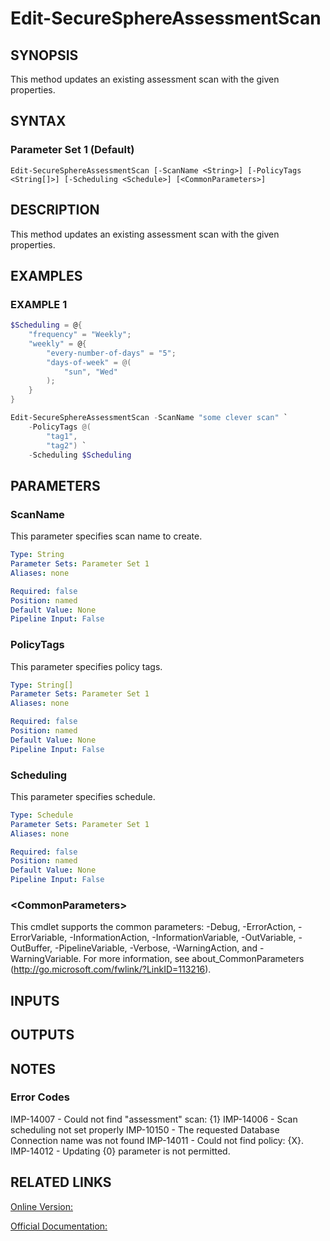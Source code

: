 ﻿# Edit-SecureSphereAssessmentScan

## SYNOPSIS
This method updates an existing assessment scan with the given properties.

## SYNTAX

### Parameter Set 1 (Default)
```
Edit-SecureSphereAssessmentScan [-ScanName <String>] [-PolicyTags <String[]>] [-Scheduling <Schedule>] [<CommonParameters>]
```

## DESCRIPTION
This method updates an existing assessment scan with the given properties.

## EXAMPLES

### EXAMPLE 1

```powershell
$Scheduling = @{
    "frequency" = "Weekly";
    "weekly" = @{
        "every-number-of-days" = "5";
        "days-of-week" = @(
            "sun", "Wed"
        );
    }
}

Edit-SecureSphereAssessmentScan -ScanName "some clever scan" `
    -PolicyTags @(
        "tag1",
        "tag2") `
    -Scheduling $Scheduling
```

## PARAMETERS

### ScanName
This parameter specifies scan name to create.

```yaml
Type: String
Parameter Sets: Parameter Set 1
Aliases: none

Required: false
Position: named
Default Value: None
Pipeline Input: False
```

### PolicyTags
This parameter specifies policy tags.

```yaml
Type: String[]
Parameter Sets: Parameter Set 1
Aliases: none

Required: false
Position: named
Default Value: None
Pipeline Input: False
```

### Scheduling
This parameter specifies schedule.

```yaml
Type: Schedule
Parameter Sets: Parameter Set 1
Aliases: none

Required: false
Position: named
Default Value: None
Pipeline Input: False
```

### \<CommonParameters\>
This cmdlet supports the common parameters: -Debug, -ErrorAction, -ErrorVariable, -InformationAction, -InformationVariable, -OutVariable, -OutBuffer, -PipelineVariable, -Verbose, -WarningAction, and -WarningVariable. For more information, see about_CommonParameters (http://go.microsoft.com/fwlink/?LinkID=113216).

## INPUTS

## OUTPUTS

## NOTES

### Error Codes
IMP-14007 - Could not find "assessment" scan: {1}
IMP-14006 - Scan scheduling not set properly
IMP-10150 - The requested Database Connection name was not found
IMP-14011 - Could not find policy: {X}.
IMP-14012 - Updating {0} parameter is not permitted.

## RELATED LINKS

[Online Version:](https://github.com/akshinmustafayev/SecureSpherePS/tree/master/Documentation)

[Official Documentation:](https://docs.imperva.com/bundle/v13.6-api-reference-guide/page/70919.htm)



